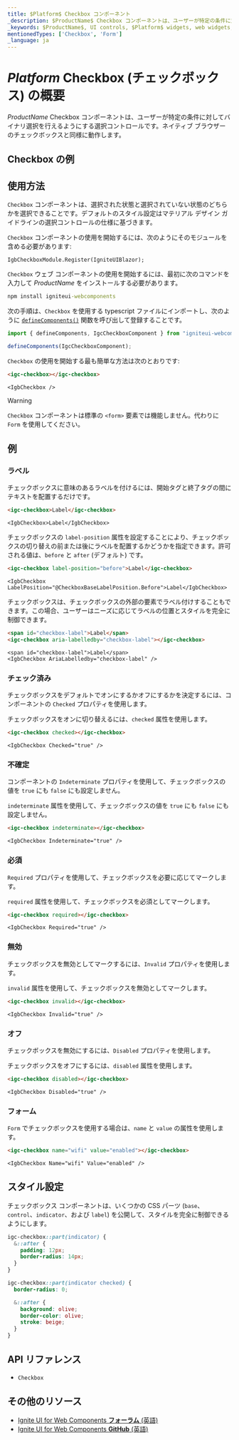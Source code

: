 ```yaml
---
title: $Platform$ Checkbox コンポーネント
_description: $ProductName$ Checkbox コンポーネントは、ユーザーが特定の条件に対してバイナリ選択を行えるようにする選択コントロールです。
_keywords: $ProductName$, UI controls, $Platform$ widgets, web widgets, UI widgets, $Platform$, Native $Platform$ Components Suite, Native $Platform$ Controls, Native $Platform$ Components Library, $Platform$ Checkbox components, $Platform$ Checkbox controls, UI コントロール, $Platform$ ウィジェット, web ウィジェット, UI ウィジェット, ネイティブ $Platform$ コンポーネント スイート, ネイティブ $Platform$ コントロール, ネイティブ $Platform$ コンポーネント ライブラリ, $Platform$ Checkbox コンポーネント, $Platform$ Checkbox コントロール
mentionedTypes: ['Checkbox', 'Form']
_language: ja
---
```


# $Platform$ Checkbox (チェックボックス) の概要
$ProductName$ Checkbox コンポーネントは、ユーザーが特定の条件に対してバイナリ選択を行えるようにする選択コントロールです。ネイティブ ブラウザーのチェックボックスと同様に動作します。

<div class="divider"></div>

## Checkbox の例

<code-view style="height: 100px"
           data-demos-base-url="{environment:demosBaseUrl}"
           iframe-src="{environment:demosBaseUrl}/inputs/checkbox-sample-1" alt="$Platform$ Checkbox の例"
           github-src="inputs/checkbox/sample-1">
</code-view>

<div class="divider--half"></div>

## 使用方法

`Checkbox` コンポーネントは、選択された状態と選択されていない状態のどちらかを選択できることです。デフォルトのスタイル設定はマテリアル デザイン ガイドラインの選択コントロールの仕様に基づきます。

<!-- Blazor -->

`Checkbox` コンポーネントの使用を開始するには、次のようにそのモジュールを含める必要があります:

```razor
IgbCheckboxModule.Register(IgniteUIBlazor);
```

<!-- end: Blazor -->

<div class="divider--half"></div>

<!-- WebComponents -->

`Checkbox` ウェブ コンポーネントの使用を開始するには、最初に次のコマンドを入力して $ProductName$ をインストールする必要があります。

```cmd
npm install igniteui-webcomponents
```

次の手順は、`Checkbox` を使用する typescript ファイルにインポートし、次のように [`defineComponents()`](https://www.infragistics.com/products/ignite-ui-web-components/docs/typescript/latest/index.html#defineComponents) 関数を呼び出して登録することです。

```ts
import { defineComponents, IgcCheckboxComponent } from "igniteui-webcomponents";

defineComponents(IgcCheckboxComponent);
```

<!-- end: WebComponents -->

`Checkbox` の使用を開始する最も簡単な方法は次のとおりです:

```html
<igc-checkbox></igc-checkbox>
```

```razor
<IgbCheckbox />
```

>[!WARNING]
>`Checkbox` コンポーネントは標準の `<form>` 要素では機能しません。代わりに `Form` を使用してください。


## 例

### ラベル

チェックボックスに意味のあるラベルを付けるには、開始タグと終了タグの間にテキストを配置するだけです。

```html
<igc-checkbox>Label</igc-checkbox>
```

```razor
<IgbCheckbox>Label</IgbCheckbox>
```

チェックボックスの `label-position` 属性を設定することにより、チェックボックスの切り替えの前または後にラベルを配置するかどうかを指定できます。許可される値は、`before` と `after` (デフォルト) です。


```html
<igc-checkbox label-position="before">Label</igc-checkbox>
```

```razor
<IgbCheckbox LabelPosition="@CheckboxBaseLabelPosition.Before">Label</IgbCheckbox>
```

チェックボックスは、チェックボックスの外部の要素でラベル付けすることもできます。この場合、ユーザーはニーズに応じてラベルの位置とスタイルを完全に制御できます。

```html
<span id="checkbox-label">Label</span>
<igc-checkbox aria-labelledby="checkbox-label"></igc-checkbox>
```

```razor
<span id="checkbox-label">Label</span>
<IgbCheckbox AriaLabelledby="checkbox-label" />
```

<code-view style="height: 100px"
           data-demos-base-url="{environment:dvDemosBaseUrl}"
           iframe-src="{environment:dvDemosBaseUrl}/inputs/checkbox-label"
           alt="$Platform$ Checkbox の例"
           github-src="inputs/checkbox/label">
</code-view>

### チェック済み

<!-- Blazor -->

チェックボックスをデフォルトでオンにするかオフにするかを決定するには、コンポーネントの `Checked` プロパティを使用します。

<!-- end: Blazor -->

<!-- WebComponents -->

チェックボックスをオンに切り替えるには、`checked` 属性を使用します。

<!-- end: WebComponents -->

```html
<igc-checkbox checked></igc-checkbox>
```

```razor
<IgbCheckbox Checked="true" />
```

<code-view style="height: 100px"
           data-demos-base-url="{environment:dvDemosBaseUrl}"
           iframe-src="{environment:dvDemosBaseUrl}/inputs/checkbox-checked"
           alt="$Platform$ Checkbox の例"
           github-src="inputs/checkbox/checked">
</code-view>

### 不確定

<!-- Blazor -->

コンポーネントの `Indeterminate` プロパティを使用して、チェックボックスの値を `true` にも `false` にも設定しません。

<!-- end: Blazor -->

<!-- WebComponents -->

`indeterminate` 属性を使用して、チェックボックスの値を `true` にも `false` にも設定しません。

<!-- end: WebComponents -->

```html
<igc-checkbox indeterminate></igc-checkbox>
```

```razor
<IgbCheckbox Indeterminate="true" />
```

<code-view style="height: 100px"
           data-demos-base-url="{environment:dvDemosBaseUrl}"
           iframe-src="{environment:dvDemosBaseUrl}/inputs/checkbox-indeterminate"
           alt="$Platform$ Checkbox の例"
           github-src="inputs/checkbox/indeterminate">
</code-view>

### 必須

<!-- Blazor -->

`Required` プロパティを使用して、チェックボックスを必要に応じてマークします。

<!-- end: Blazor -->

<!-- WebComponents -->

`required` 属性を使用して、チェックボックスを必須としてマークします。

<!-- end: WebComponents -->

```html
<igc-checkbox required></igc-checkbox>
```

```razor
<IgbCheckbox Required="true" />
```

### 無効

<!-- Blazor -->

チェックボックスを無効としてマークするには、`Invalid` プロパティを使用します。

<!-- end: Blazor -->

<!-- WebComponents -->

`invalid` 属性を使用して、チェックボックスを無効としてマークします。

<!-- end: WebComponents -->

```html
<igc-checkbox invalid></igc-checkbox>
```

```razor
<IgbCheckbox Invalid="true" />
```

### オフ

<!-- Blazor -->

チェックボックスを無効にするには、`Disabled` プロパティを使用します。

<!-- end: Blazor -->

<!-- WebComponents -->

チェックボックスをオフにするには、`disabled` 属性を使用します。

<!-- end: WebComponents -->

```html
<igc-checkbox disabled></igc-checkbox>
```

```razor
<IgbCheckbox Disabled="true" />
```

<code-view style="height: 100px"
           data-demos-base-url="{environment:dvDemosBaseUrl}"
           iframe-src="{environment:dvDemosBaseUrl}/inputs/checkbox-disabled"
           alt="$Platform$ Checkbox の例"
           github-src="inputs/checkbox/disabled">
</code-view>

### フォーム

`Form` でチェックボックスを使用する場合は、`name` と `value` の属性を使用します。

```html
<igc-checkbox name="wifi" value="enabled"></igc-checkbox>
```

```razor
<IgbCheckbox Name="wifi" Value="enabled" />
```

## スタイル設定

チェックボックス コンポーネントは、いくつかの CSS パーツ (`base`、`control`、`indicator`、および `label`) を公開して、スタイルを完全に制御できるようにします。

```css
igc-checkbox::part(indicator) {
  &::after {
    padding: 12px;
    border-radius: 14px;
  }
}

igc-checkbox::part(indicator checked) {
  border-radius: 0;

  &::after {
    background: olive;
    border-color: olive;
    stroke: beige;
  }
}
```

<!-- WebComponents -->

## API リファレンス

* `Checkbox`

<!-- end: WebComponents -->

## その他のリソース

<div class="divider--half"></div>

* [Ignite UI for Web Components **フォーラム** (英語)](https://www.infragistics.com/community/forums/f/ignite-ui-for-web-components)
* [Ignite UI for Web Components **GitHub** (英語)](https://github.com/IgniteUI/igniteui-webcomponents)
